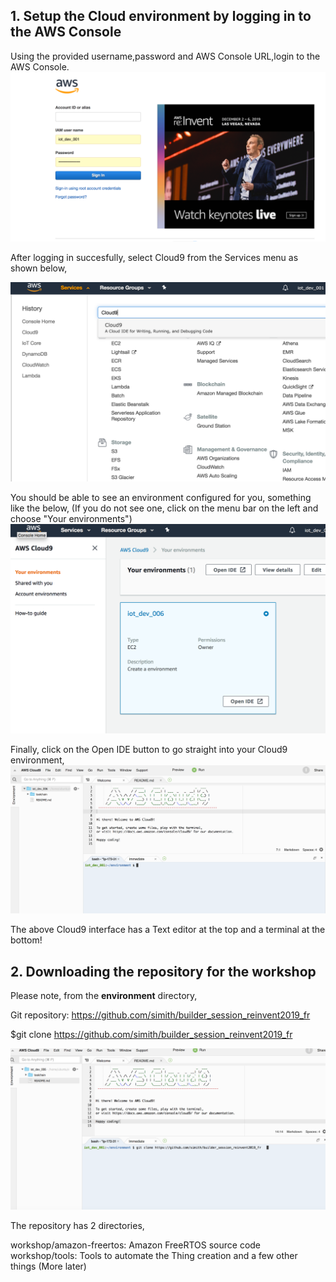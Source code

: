 ## 1. Setup the Cloud environment by logging in to the AWS Console

Using the provided username,password and AWS Console URL,login to the AWS Console. 
 ![Console](ws_console_login.png?raw=true)





After logging in succesfully, select Cloud9 from the Services menu as shown below,


![Select Cloud9](ws_select_cloud9.png?raw=true)


You should be able to see an environment configured for you, something like the below, (If you do not see one, click on the menu bar on the left and choose "Your environments")
 ![Cloud9 Console](ws_cloud_9_console.png?raw=true) 



Finally, click on the Open IDE button to go straight into your Cloud9 environment,
![](ws_cloud9_interface.png?raw=true)


The above Cloud9 interface has a Text editor at the top and a terminal at the bottom!


## 2. Downloading the repository for the workshop

Please note, from the **environment** directory, 

Git repository: https://github.com/simith/builder_session_reinvent2019_fr

$git clone https://github.com/simith/builder_session_reinvent2019_fr

 ![](ws_git_clone.png?raw=true)

The repository has 2 directories,

workshop/amazon-freertos: Amazon FreeRTOS source code
workshop/tools: Tools to automate the Thing creation and a few other things (More later)





